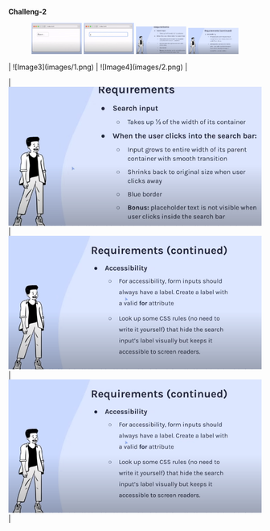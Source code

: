 **Challeng-2**
<p align="center">
  <img src="images/1.png" width="100" />
  <img src="images/2.png" width="100" />
  <img src="images/3.png" width="100" />
  <img src="images/4.png" width="100" />
</p>
| ![Image3](images/1.png) | ![Image4](images/2.png) |

| ![Image1](images/3.png) | ![Image2](images/4.png) | ![Image3](images/4.png) | 

